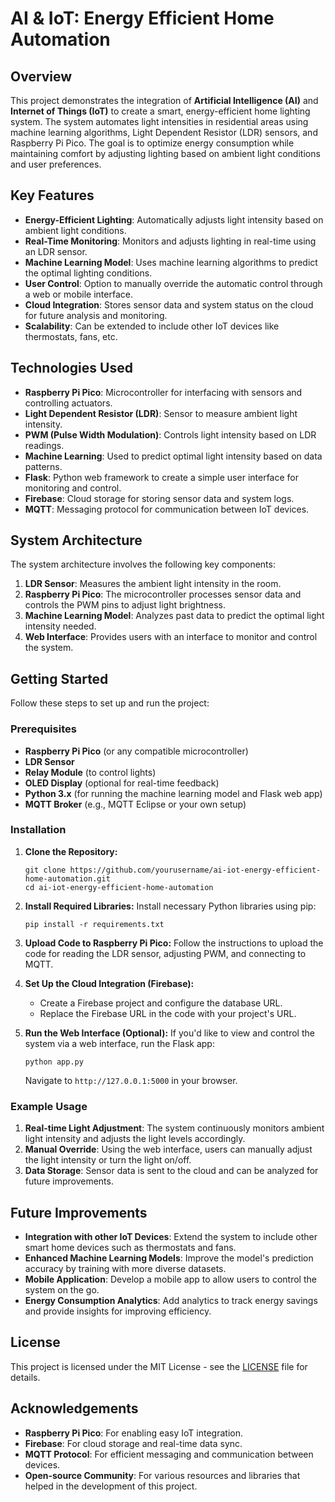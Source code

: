 # AI & IoT: Energy Efficient Home Automation

## Overview

This project demonstrates the integration of **Artificial Intelligence (AI)** and **Internet of Things (IoT)** to create a smart, energy-efficient home lighting system. The system automates light intensities in residential areas using machine learning algorithms, Light Dependent Resistor (LDR) sensors, and Raspberry Pi Pico. The goal is to optimize energy consumption while maintaining comfort by adjusting lighting based on ambient light conditions and user preferences.

## Key Features

- **Energy-Efficient Lighting**: Automatically adjusts light intensity based on ambient light conditions.
- **Real-Time Monitoring**: Monitors and adjusts lighting in real-time using an LDR sensor.
- **Machine Learning Model**: Uses machine learning algorithms to predict the optimal lighting conditions.
- **User Control**: Option to manually override the automatic control through a web or mobile interface.
- **Cloud Integration**: Stores sensor data and system status on the cloud for future analysis and monitoring.
- **Scalability**: Can be extended to include other IoT devices like thermostats, fans, etc.

## Technologies Used

- **Raspberry Pi Pico**: Microcontroller for interfacing with sensors and controlling actuators.
- **Light Dependent Resistor (LDR)**: Sensor to measure ambient light intensity.
- **PWM (Pulse Width Modulation)**: Controls light intensity based on LDR readings.
- **Machine Learning**: Used to predict optimal light intensity based on data patterns.
- **Flask**: Python web framework to create a simple user interface for monitoring and control.
- **Firebase**: Cloud storage for storing sensor data and system logs.
- **MQTT**: Messaging protocol for communication between IoT devices.

## System Architecture

The system architecture involves the following key components:
1. **LDR Sensor**: Measures the ambient light intensity in the room.
2. **Raspberry Pi Pico**: The microcontroller processes sensor data and controls the PWM pins to adjust light brightness.
3. **Machine Learning Model**: Analyzes past data to predict the optimal light intensity needed.
4. **Web Interface**: Provides users with an interface to monitor and control the system.

## Getting Started

Follow these steps to set up and run the project:

### Prerequisites
- **Raspberry Pi Pico** (or any compatible microcontroller)
- **LDR Sensor**
- **Relay Module** (to control lights)
- **OLED Display** (optional for real-time feedback)
- **Python 3.x** (for running the machine learning model and Flask web app)
- **MQTT Broker** (e.g., MQTT Eclipse or your own setup)

### Installation

1. **Clone the Repository:**
   ```
   git clone https://github.com/yourusername/ai-iot-energy-efficient-home-automation.git
   cd ai-iot-energy-efficient-home-automation
   ```

2. **Install Required Libraries:**
   Install necessary Python libraries using pip:
   ```
   pip install -r requirements.txt
   ```

3. **Upload Code to Raspberry Pi Pico:**
   Follow the instructions to upload the code for reading the LDR sensor, adjusting PWM, and connecting to MQTT.

4. **Set Up the Cloud Integration (Firebase):**
   - Create a Firebase project and configure the database URL.
   - Replace the Firebase URL in the code with your project's URL.

5. **Run the Web Interface (Optional):**
   If you'd like to view and control the system via a web interface, run the Flask app:
   ```
   python app.py
   ```
   Navigate to `http://127.0.0.1:5000` in your browser.

### Example Usage

1. **Real-time Light Adjustment**: The system continuously monitors ambient light intensity and adjusts the light levels accordingly.
2. **Manual Override**: Using the web interface, users can manually adjust the light intensity or turn the light on/off.
3. **Data Storage**: Sensor data is sent to the cloud and can be analyzed for future improvements.

## Future Improvements

- **Integration with other IoT Devices**: Extend the system to include other smart home devices such as thermostats and fans.
- **Enhanced Machine Learning Models**: Improve the model's prediction accuracy by training with more diverse datasets.
- **Mobile Application**: Develop a mobile app to allow users to control the system on the go.
- **Energy Consumption Analytics**: Add analytics to track energy savings and provide insights for improving efficiency.

## License

This project is licensed under the MIT License - see the [LICENSE](LICENSE) file for details.

## Acknowledgements

- **Raspberry Pi Pico**: For enabling easy IoT integration.
- **Firebase**: For cloud storage and real-time data sync.
- **MQTT Protocol**: For efficient messaging and communication between devices.
- **Open-source Community**: For various resources and libraries that helped in the development of this project.

